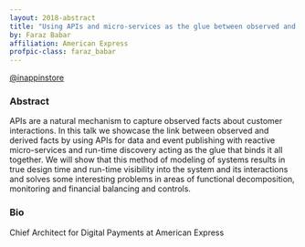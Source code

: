 ```yaml
---
layout: 2018-abstract
title: "Using APIs and micro-services as the glue between observed and derived facts"
by: Faraz Babar
affiliation: American Express
profpic-class: faraz_babar
---
```


[@inappinstore](https://twitter.com/inappinstore)
<br/>

### Abstract

APIs are a natural mechanism to capture observed facts about customer interactions. In this talk we showcase the link between observed and derived facts by using APIs for data and event publishing with reactive micro-services and run-time discovery acting as the glue that binds it all together. We will show that this method of modeling of systems results in true design time and run-time visibility into the system and its interactions and solves some interesting problems in areas of functional decomposition, monitoring and financial balancing and controls.

### Bio

Chief Architect for Digital Payments at American Express

